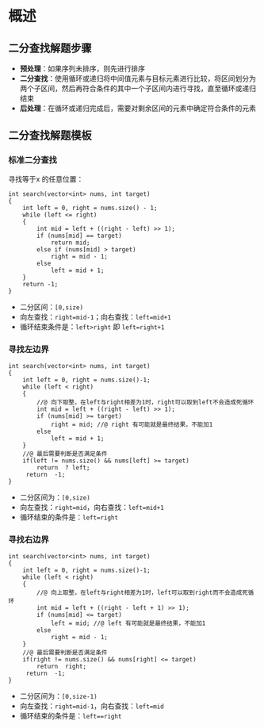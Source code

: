 # 概述

## 二分查找解题步骤

- **预处理**：如果序列未排序，则先进行排序
- **二分查找**：使用循环或递归将中间值元素与目标元素进行比较，将区间划分为两个子区间，然后再符合条件的其中一个子区间内进行寻找，直至循环或递归结束
- **后处理**：在循环或递归完成后，需要对剩余区间的元素中确定符合条件的元素

## 二分查找解题模板

### 标准二分查找

寻找等于x 的任意位置：

```
int search(vector<int> nums, int target)
{
    int left = 0, right = nums.size() - 1;
    while (left <= right)
    {
        int mid = left + ((right - left) >> 1);
        if (nums[mid] == target)
        	return mid;
        else if (nums[mid] > target)
       		right = mid - 1;
        else
        	left = mid + 1;
    }
    return -1;
}
```

- 二分区间：`[0,size)`
- 向左查找：`right=mid-1`；向右查找：`left=mid+1`
- 循环结束条件是：`left>right` 即 `left=right+1`

### 寻找左边界

```
int search(vector<int> nums, int target)
{
	int left = 0, right = nums.size()-1;
	while (left < right)
	{
		//@ 向下取整，在left与right相差为1时，right可以取到left不会造成死循环
		int mid = left + ((right - left) >> 1);
		if (nums[mid] >= target)
			right = mid; //@ right 有可能就是最终结果，不能加1
		else
			left = mid + 1;				
	}
	//@ 最后需要判断是否满足条件
	if(left != nums.size() && nums[left] >= target)
		return  ? left;
     return  -1;
}
```

- 二分区间为：`[0,size)`
- 向左查找：`right=mid`，向右查找：`left=mid+1`
- 循环结束的条件是：`left=right`

### 寻找右边界

```
int search(vector<int> nums, int target)
{
	int left = 0, right = nums.size()-1;
	while (left < right)
	{
	    //@ 向上取整，在left与right相差为1时，left可以取到right而不会造成死循环
		int mid = left + ((right - left + 1) >> 1); 
		if (nums[mid] <= target)
			left = mid; //@ left 有可能就是最终结果，不能加1
		else
			right = mid - 1;				
	}
	//@ 最后需要判断是否满足条件
	if(right != nums.size() && nums[right] <= target)
		return  right;
     return  -1;
}
```

- 二分区间为：`[0,size-1)`
- 向左查找：`right=mid-1`，向右查找：`left=mid`
- 循环结束的条件是：`left==right`

